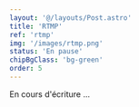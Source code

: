 ```yaml
---
layout: '@/layouts/Post.astro'
title: 'RTMP'
ref: 'rtmp'
img: '/images/rtmp.png'
status: 'En pause'
chipBgClass: 'bg-green'
order: 5
---
```


En cours d'écriture ...
